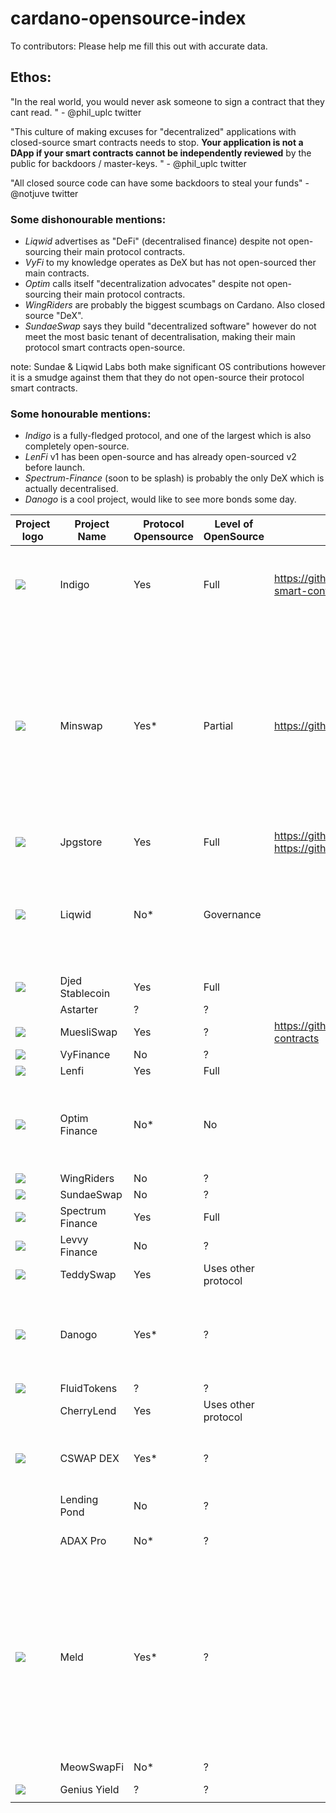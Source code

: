 # cardano-opensource-index

To contributors: Please help me fill this out with accurate data.

## Ethos:

"In the real world, you would never ask someone to sign a contract that they cant read. " - @phil_uplc twitter

"This culture of making excuses for "decentralized" applications with closed-source smart contracts needs to stop.
**Your application is not a DApp if your smart contracts cannot be independently reviewed** by the public for backdoors / master-keys. " - @phil_uplc twitter

"All closed source code can have some backdoors to steal your funds" - @notjuve twitter


### Some dishonourable mentions:
- *Liqwid* advertises as "DeFi" (decentralised finance) despite not open-sourcing their main protocol contracts.
- *VyFi* to my knowledge operates as DeX but has not open-sourced ther main contracts. 
- *Optim* calls itself "decentralization advocates" despite not open-sourcing their main protocol contracts.
- *WingRiders* are probably the biggest scumbags on Cardano. Also closed source "DeX".
- *SundaeSwap* says they build "decentralized software" however do not meet the most basic tenant of decentralisation, making their main protocol smart contracts open-source.

note: Sundae & Liqwid Labs both make significant OS contributions however it is a smudge against them that they do not open-source their protocol smart contracts.

### Some honourable mentions:
- *Indigo* is a fully-fledged protocol, and one of the largest which is also completely open-source.
- *LenFi* v1 has been open-source and has already open-sourced v2 before launch.
- *Spectrum-Finance* (soon to be splash) is probably the only DeX which is actually decentralised.
- *Danogo* is a cool project, would like to see more bonds some day.

| Project logo | Project Name       | Protocol Opensource | Level of OpenSource | Link  | *  |
|-|--------------------|---------------------|---------------------|---|---|
| ![](https://sp-ao.shortpixel.ai/client/to_webp,q_glossy,ret_img/https://indigoprotocol.io/wp-content/uploads/2022/01/Indigo-Brand-Logo-Bigger.png) | Indigo             | Yes                 | Full                | https://github.com/IndigoProtocol/indigo-smart-contracts  | disclosure: author of this document is building a competitor to Indigo  |
| ![](https://minswap.org/wp-content/uploads/2022/03/Frame-9.svg) | Minswap            | Yes*                  | Partial                 | https://github.com/CatspersCoffee/contracts  | V1 source is available, however when Wingriders found a vulnerability they were allegedly blackmailed and closed their source. Most recent, corrected contracts I can not find.  |
| ![](https://static.jpgstoreapis.com/icons/jpg-logo-season2-dark.svg) | Jpgstore | Yes | Full | https://github.com/jpg-store/contract-v2 https://github.com/jpg-store/contracts-v3 | |
| ![](https://liqwid.finance/images/icon/logo.svg) | Liqwid             | No*                  | Governance          |   | *Liqwid has opensourced various other components but have not opensourced their main smart contracts.  |
| ![](https://djed.xyz/static/media/logo.de09f990f1a0b5bc8000.svg) | Djed Stablecoin    | Yes                 | Full                |   |   |
| | Astarter           | ?                   | ?                   |   |   |
| ![](https://muesliswap.com/static/media/muesliswap.86e5affdd1cbde9ed769.webp) | MuesliSwap         | Yes                   | ?                   |  https://github.com/lenfiLabs/lenfi-smart-contracts |   |
| ![](https://app.vyfi.io/images/vyfi-blank-logo.png) | VyFinance          | No                   | ?                   |   |   |
| ![](https://lenfi.io/_next/image?url=%2F_next%2Fstatic%2Fmedia%2FNavbarLogo.5a744377.svg&w=384&q=75) | Lenfi              | Yes                 | Full                |   |   |
| ![](https://www.optim.finance/assets/optim.svg) | Optim Finance      | No*                   | No                   |   | *their team in principle support OS but can't OS right now for whatever reasons  |
| ![](https://pbs.twimg.com/profile_images/1612367031457792002/e4UOYgqb_400x400.png) | WingRiders         | No                   | ?                   |   |   |
| ![](https://pbs.twimg.com/profile_images/1573111846579617794/jftnVq8h_400x400.jpg) | SundaeSwap         | No                   | ?                   |   |   |
| ![](https://pbs.twimg.com/profile_images/1636004217843220480/ly0W1Ixq_400x400.jpg) | Spectrum Finance   | Yes                 | Full                |   |   |
| ![](https://pbs.twimg.com/profile_images/1696890987056955394/v27tlEe9_400x400.jpg) | Levvy Finance      | No                   | ?                   |   |   |
| ![](https://pbs.twimg.com/profile_images/1718987221251108864/TNsoOzrQ_400x400.jpg) | TeddySwap          | Yes                 | Uses other protocol |   |   |
| ![](https://lh3.googleusercontent.com/RkL4Flyc1_nGqSst5uMhSgsnmHwDPwYkBENESu9q0k5T-nO3JMgfAJGk-hTFIIySEavcS6LqgKtrBXJxhLM_D3VlIUGKhm6W=w160-rw) | Danogo             | Yes*                   | ?                   |   | * ironic that an optim-derived product is opensource but optim isn't  |
| ![](https://fluidtokens.com/static/media/logo.461d3a250fd296c5e61ed5cafb27c7a6.svg) | FluidTokens        | ?                   | ?                   |   |   |
|  | CherryLend         | Yes                 | Uses other protocol |   |   |
| ![](https://www.cswap.info/static/media/green-logo.3e2de991.svg)  | CSWAP DEX          | Yes*                   | ?                   |   | * Allegedly opensource but I cannot find the repository  |
| | Lending Pond       | No                   | ?                   |   |   |
| | ADAX Pro           | No*                   | ?                   |   |  *project is seemingly dead |
| ![](https://3964467418-files.gitbook.io/~/files/v0/b/gitbook-x-prod.appspot.com/o/spaces%2F-M_oxWvdScPMaJMzf8V0%2Fuploads%2FfElZZkA6893vtZLN9Eqo%2FMELD_gitbook_newlogo-01.png?alt=media&token=dffd7f40-053b-481c-8a55-1f2dc45a34e6) | Meld               | Yes*                   | ?                   |   |  *opensource in spite of not being deployed. They might not have a commitment to Cardano but they have done better than every closed source project on this list.  |
| | MeowSwapFi         | No*                   | ?                   |   | *Seemingly dead  |
|  ![](https://www.geniusyield.co/css/img/logo-new.png)  | Genius Yield       | ?                   | ?                   |   |   |
| |                    |                     |                     |   |   |
